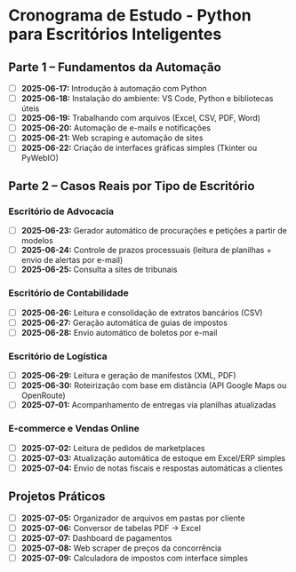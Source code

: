 # Cronograma de Estudo - Python para Escritórios Inteligentes

## Parte 1 – Fundamentos da Automação

- [ ] **2025-06-17:** Introdução à automação com Python
- [ ] **2025-06-18:** Instalação do ambiente: VS Code, Python e bibliotecas úteis
- [ ] **2025-06-19:** Trabalhando com arquivos (Excel, CSV, PDF, Word)
- [ ] **2025-06-20:** Automação de e-mails e notificações
- [ ] **2025-06-21:** Web scraping e automação de sites
- [ ] **2025-06-22:** Criação de interfaces gráficas simples (Tkinter ou PyWebIO)

## Parte 2 – Casos Reais por Tipo de Escritório

### Escritório de Advocacia
- [ ] **2025-06-23:** Gerador automático de procurações e petições a partir de modelos
- [ ] **2025-06-24:** Controle de prazos processuais (leitura de planilhas + envio de alertas por e-mail)
- [ ] **2025-06-25:** Consulta a sites de tribunais

### Escritório de Contabilidade
- [ ] **2025-06-26:** Leitura e consolidação de extratos bancários (CSV)
- [ ] **2025-06-27:** Geração automática de guias de impostos
- [ ] **2025-06-28:** Envio automático de boletos por e-mail

### Escritório de Logística
- [ ] **2025-06-29:** Leitura e geração de manifestos (XML, PDF)
- [ ] **2025-06-30:** Roteirização com base em distância (API Google Maps ou OpenRoute)
- [ ] **2025-07-01:** Acompanhamento de entregas via planilhas atualizadas

### E-commerce e Vendas Online
- [ ] **2025-07-02:** Leitura de pedidos de marketplaces
- [ ] **2025-07-03:** Atualização automática de estoque em Excel/ERP simples
- [ ] **2025-07-04:** Envio de notas fiscais e respostas automáticas a clientes

## Projetos Práticos

- [ ] **2025-07-05:** Organizador de arquivos em pastas por cliente
- [ ] **2025-07-06:** Conversor de tabelas PDF → Excel
- [ ] **2025-07-07:** Dashboard de pagamentos
- [ ] **2025-07-08:** Web scraper de preços da concorrência
- [ ] **2025-07-09:** Calculadora de impostos com interface simples